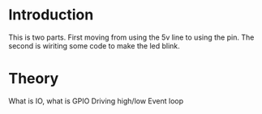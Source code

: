 # Introduction
This is two parts. First moving from using the 5v line to using the pin. The second is wiriting some code to make the led blink.

# Theory
What is IO, what is GPIO
Driving high/low
Event loop

